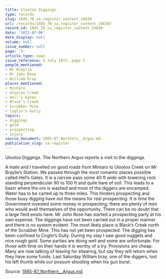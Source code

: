 ```yaml
---
title: Ulooloo Diggings.
type: records
slug: 1845_76_sa_register_content_24630
url: /records/1845_76_sa_register_content_24630/
record_id: 1845_76_sa_register_content_24630
date: '1872-07-06'
date_display: null
volume: null
issue_number: null
page: '5'
article_type: news
issue_reference: 6 July 1872, page 5
people_mentioned:
- Mr Braylie
- Mr John Rose
- William bray
places_mentioned:
- Mintaro
- Ulooloo Creek
- Hell’s Gates
- Black’s Creek
- Scrubber Mine
- Coglin’s Gully
topics:
- diggings
- gold
- prospecting
- injury
source_document: 1985-87_Northern__Argus.md
publication_slug: sa-register
---
```


Ulooloo Diggings.  The Northern Argus reports a visit to the diggings.

A mate and I travelled on good roads from Mintaro to Ulooloo Creek on Mr Braylie’s Station.  We passed through the most romantic places possible called Hell’s Gates.  It is a narrow pass some 40 ft wide with towering rock standing perpendicular 90 to 100 ft and quite bare of soil.  This leads to a basin where the ore is washed and most of the diggers are encamped.  Water has to be carted up to three miles.  This hinders prospecting and those busy digging have not the means for real prospecting.  It is time the Government invested some money in prospecting; there are plenty of men who would avail themselves of the opportunity.  There can be no doubt that a large field exists here.  Mr John Rose has started a prospecting party at his own expense.  The diggings have not been carried out in a proper manner and there is no system evident.  The most likely place is Black’s Creek north of the Scrubber Mine.  This has not yet been prospected.  The digging has been confined to Coglin’s Gully.  During my stay I saw good nuggets and nice rough gold.  Some parties are doing well and some are unfortunate.  For those with time on their hands it is worthy of a try.  Provisions are cheap.  Many are now talking of leaving for shearing, but say they will return when they have some funds.  Last Saturday William bray, one of the diggers, lost his left thumb while our possum shooting when his gun burst.

Source: [1985-87_Northern__Argus.md](/downloads/markdown/1985-87_Northern__Argus.md)
